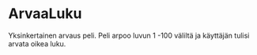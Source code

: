 # ArvaaLuku
Yksinkertainen arvaus peli. Peli arpoo luvun 1 -100 väliltä ja käyttäjän tulisi arvata oikea luku.
